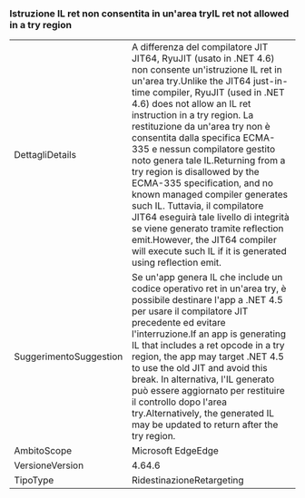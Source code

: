 ### <a name="il-ret-not-allowed-in-a-try-region"></a><span data-ttu-id="d52d5-101">Istruzione IL ret non consentita in un'area try</span><span class="sxs-lookup"><span data-stu-id="d52d5-101">IL ret not allowed in a try region</span></span>

|   |   |
|---|---|
|<span data-ttu-id="d52d5-102">Dettagli</span><span class="sxs-lookup"><span data-stu-id="d52d5-102">Details</span></span>|<span data-ttu-id="d52d5-103">A differenza del compilatore JIT JIT64, RyuJIT (usato in .NET 4.6) non consente un'istruzione IL ret in un'area try.</span><span class="sxs-lookup"><span data-stu-id="d52d5-103">Unlike the JIT64 just-in-time compiler, RyuJIT (used in .NET 4.6) does not allow an IL ret instruction in a try region.</span></span> <span data-ttu-id="d52d5-104">La restituzione da un'area try non è consentita dalla specifica ECMA-335 e nessun compilatore gestito noto genera tale IL.</span><span class="sxs-lookup"><span data-stu-id="d52d5-104">Returning from a try region is disallowed by the ECMA-335 specification, and no known managed compiler generates such IL.</span></span> <span data-ttu-id="d52d5-105">Tuttavia, il compilatore JIT64 eseguirà tale livello di integrità se viene generato tramite reflection emit.</span><span class="sxs-lookup"><span data-stu-id="d52d5-105">However, the JIT64 compiler will execute such IL if it is generated using reflection emit.</span></span>|
|<span data-ttu-id="d52d5-106">Suggerimento</span><span class="sxs-lookup"><span data-stu-id="d52d5-106">Suggestion</span></span>|<span data-ttu-id="d52d5-107">Se un'app genera IL che include un codice operativo ret in un'area try, è possibile destinare l'app a .NET 4.5 per usare il compilatore JIT precedente ed evitare l'interruzione.</span><span class="sxs-lookup"><span data-stu-id="d52d5-107">If an app is generating IL that includes a ret opcode in a try region, the app may target .NET 4.5 to use the old JIT and avoid this break.</span></span> <span data-ttu-id="d52d5-108">In alternativa, l'IL generato può essere aggiornato per restituire il controllo dopo l'area try.</span><span class="sxs-lookup"><span data-stu-id="d52d5-108">Alternatively, the generated IL may be updated to return after the try region.</span></span>|
|<span data-ttu-id="d52d5-109">Ambito</span><span class="sxs-lookup"><span data-stu-id="d52d5-109">Scope</span></span>|<span data-ttu-id="d52d5-110">Microsoft Edge</span><span class="sxs-lookup"><span data-stu-id="d52d5-110">Edge</span></span>|
|<span data-ttu-id="d52d5-111">Versione</span><span class="sxs-lookup"><span data-stu-id="d52d5-111">Version</span></span>|<span data-ttu-id="d52d5-112">4.6</span><span class="sxs-lookup"><span data-stu-id="d52d5-112">4.6</span></span>|
|<span data-ttu-id="d52d5-113">Tipo</span><span class="sxs-lookup"><span data-stu-id="d52d5-113">Type</span></span>|<span data-ttu-id="d52d5-114">Ridestinazione</span><span class="sxs-lookup"><span data-stu-id="d52d5-114">Retargeting</span></span>|

